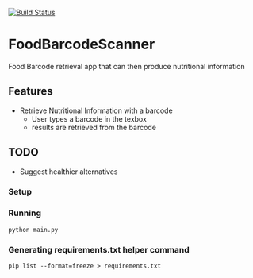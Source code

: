 [![Build Status](https://app.travis-ci.com/govindak-umd/FoodBarcodeScanner.svg?token=RyccV32Ghg6vrVDxC5nU&branch=main)](https://app.travis-ci.com/govindak-umd/FoodBarcodeScanner)

# FoodBarcodeScanner
Food Barcode retrieval app that can then produce nutritional information 

## Features

- Retrieve Nutritional Information with a barcode
  - User types a barcode in the texbox
  - results are retrieved from the barcode

## TODO

- Suggest healthier alternatives

### Setup


### Running 

    python main.py

### Generating requirements.txt helper command

    pip list --format=freeze > requirements.txt
